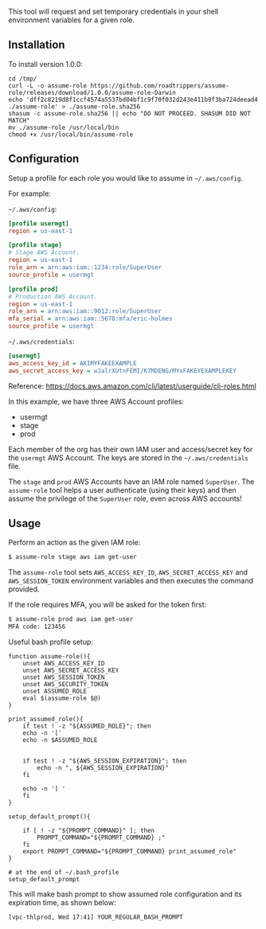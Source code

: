 This tool will request and set temporary credentials in your shell environment variables for a given role.

## Installation

To install version 1.0.0:
```
cd /tmp/
curl -L -o assume-role https://github.com/roadtrippers/assume-role/releases/download/1.0.0/assume-role-Darwin
echo 'dff2c8219d8f1ccf4574a5537bd04bf1c9f70f032d243e411b9f3ba724deead4  ./assume-role' > ./assume-role.sha256
shasum -c assume-role.sha256 || echo "DO NOT PROCEED. SHASUM DID NOT MATCH"
mv ./assume-role /usr/local/bin
chmod +x /usr/local/bin/assume-role
```

## Configuration

Setup a profile for each role you would like to assume in `~/.aws/config`.

For example:

`~/.aws/config`:

```ini
[profile usermgt]
region = us-east-1

[profile stage]
# Stage AWS Account.
region = us-east-1
role_arn = arn:aws:iam::1234:role/SuperUser
source_profile = usermgt

[profile prod]
# Production AWS Account.
region = us-east-1
role_arn = arn:aws:iam::9012:role/SuperUser
mfa_serial = arn:aws:iam::5678:mfa/eric-holmes
source_profile = usermgt
```

`~/.aws/credentials`:

```ini
[usermgt]
aws_access_key_id = AKIMYFAKEEXAMPLE
aws_secret_access_key = wJalrXUtnFEMI/K7MDENG/MYxFAKEYEXAMPLEKEY
```

Reference: https://docs.aws.amazon.com/cli/latest/userguide/cli-roles.html

In this example, we have three AWS Account profiles:

 * usermgt
 * stage
 * prod

Each member of the org has their own IAM user and access/secret key for the `usermgt` AWS Account.
The keys are stored in the `~/.aws/credentials` file.

The `stage` and `prod` AWS Accounts have an IAM role named `SuperUser`.
The `assume-role` tool helps a user authenticate (using their keys) and then assume the privilege of the `SuperUser` role, even across AWS accounts!

## Usage

Perform an action as the given IAM role:

```bash
$ assume-role stage aws iam get-user
```

The `assume-role` tool sets `AWS_ACCESS_KEY_ID`, `AWS_SECRET_ACCESS_KEY` and `AWS_SESSION_TOKEN` environment variables and then executes the command provided.

If the role requires MFA, you will be asked for the token first:

```bash
$ assume-role prod aws iam get-user
MFA code: 123456
```

Useful bash profile setup:
```
function assume-role(){
    unset AWS_ACCESS_KEY_ID
    unset AWS_SECRET_ACCESS_KEY
    unset AWS_SESSION_TOKEN
    unset AWS_SECURITY_TOKEN
    unset ASSUMED_ROLE
    eval $(assume-role $@)
}

print_assumed_role(){
    if test ! -z "${ASSUMED_ROLE}"; then
	echo -n '['
	echo -n $ASSUMED_ROLE


	if test ! -z "${AWS_SESSION_EXPIRATION}"; then
	    echo -n ", ${AWS_SESSION_EXPIRATION}"
	fi

	echo -n '] '
    fi
}

setup_default_prompt(){

    if [ ! -z "${PROMPT_COMMAND}" ]; then
        PROMPT_COMMAND="${PROMPT_COMMAND} ;"
    fi
    export PROMPT_COMMAND="${PROMPT_COMMAND} print_assumed_role"
}

# at the end of ~/.bash_profile
setup_default_prompt
```

This will make bash prompt to show assumed role configuration
and its expiration time, as shown below:

```
[vpc-thlprod, Wed 17:41] YOUR_REGULAR_BASH_PROMPT
```
